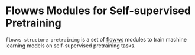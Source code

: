 
# Flowws Modules for Self-supervised Pretraining

`flowws-structure-pretraining` is a set of
[flowws](https://flowws.readthedocs.io) modules to train machine
learning models on self-supervised pretraining tasks.